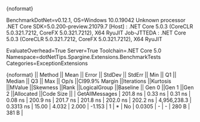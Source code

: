 {noformat}

BenchmarkDotNet=v0.12.1, OS=Windows 10.0.19042
Unknown processor
.NET Core SDK=5.0.200-preview.21079.7
  [Host]     : .NET Core 5.0.3 (CoreCLR 5.0.321.7212, CoreFX 5.0.321.7212), X64 RyuJIT
  Job-JTTEDA : .NET Core 5.0.3 (CoreCLR 5.0.321.7212, CoreFX 5.0.321.7212), X64 RyuJIT

EvaluateOverhead=True  Server=True  Toolchain=.NET Core 5.0  
Namespace=dotNetTips.Spargine.Extensions.BenchmarkTests  Categories=ExceptionExtensions  

{noformat}
||        Method ||    Mean ||  Error || StdDev || StdErr ||     Min ||      Q1 ||  Median ||      Q3 ||     Max ||       Op/s ||CI99.9% Margin ||Iterations ||Kurtosis ||MValue ||Skewness ||Rank ||LogicalGroup ||Baseline || Gen 0 ||Gen 1 ||Gen 2 ||Allocated ||Code Size ||
| GetAllMessages | 201.8 ns | 0.33 ns | 0.31 ns | 0.08 ns | 200.9 ns | 201.7 ns | 201.8 ns | 202.0 ns | 202.2 ns | 4,956,238.3 |      0.3313 ns |      15.00 |    4.032 |  2.000 |   -1.153 |    1 |            * |       No | 0.0305 |     - |     - |     280 B |     381 B |
